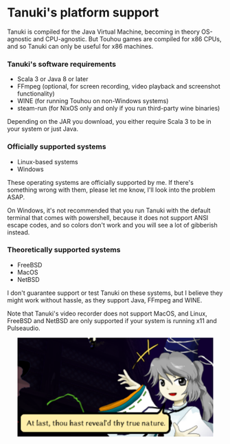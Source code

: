 # Tanuki's platform support

Tanuki is compiled for the Java Virtual Machine, becoming in theory OS-agnostic and CPU-agnostic. But Touhou games are compiled for x86 CPUs, and so Tanuki can only be useful for x86 machines.

### Tanuki's software requirements

* Scala 3 or Java 8 or later
* FFmpeg (optional, for screen recording, video playback and screenshot functionality)
* WINE (for running Touhou on non-Windows systems)
* steam-run (for NixOS only and only if you run third-party wine binaries)

Depending on the JAR you download, you either require Scala 3 to be in your system or just Java.

### Officially supported systems
* Linux-based systems
* Windows

These operating systems are officially supported by me. If there's something wrong with them, please let me know, I'll look into the problem ASAP.

On Windows, it's not recommended that you run Tanuki with the default terminal that comes with powershell, because it does not support ANSI escape codes, and so colors don't work and you will see a lot of gibberish instead.

### Theoretically supported systems
* FreeBSD
* MacOS
* NetBSD

I don't guarantee support or test Tanuki on these systems, but I believe they might work without hassle, as they support Java, FFmpeg and WINE.

Note that Tanuki's video recorder does not support MacOS, and Linux, FreeBSD and NetBSD are only supported if your system is running x11 and Pulseaudio.

<p align="center">
<img src="../images/futo.png" height="230"/>
</p>
